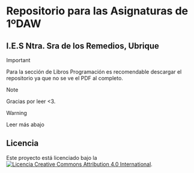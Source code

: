 # Repositorio para las Asignaturas de 1ºDAW

## I.E.S Ntra. Sra de los Remedios, Ubrique

> [!IMPORTANT]
> Para la sección de Libros Programación
> es recomendable descargar el repositorio
> ya que no se ve el PDF al completo.

> [!NOTE]
> Gracias por leer  <3.

> [!WARNING]
> Leer más abajo

 ## Licencia

 Este proyecto está licenciado bajo la  [![Licencia Creative Commons Attribution 4.0 International](https://licensebuttons.net/l/by/4.0/88x31.png)](http://creativecommons.org/licenses/by/4.0/).
